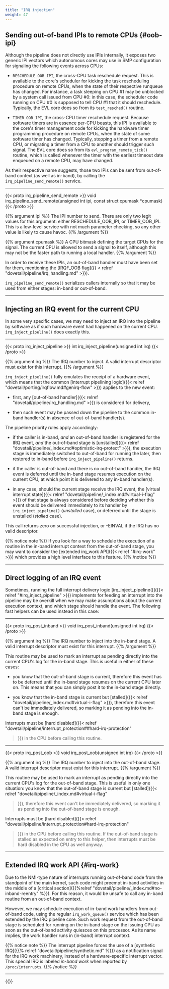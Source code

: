```yaml
---
title: "IRQ injection"
weight: 47
---
```


## Sending out-of-band IPIs to remote CPUs {#oob-ipi}

Although the pipeline does not directly use IPIs internally, it
exposes two generic IPI vectors which autonomous cores may use in SMP
configuration for signaling the following events across CPUs:

- `RESCHEDULE_OOB_IPI`, the cross-CPU task reschedule request. This is
  available to the core's scheduler for kicking the task rescheduling
  procedure on remote CPUs, when the state of their respective
  runqueue has changed. For instance, a task sleeping on CPU #1 may be
  unblocked by a system call issued from CPU #0: in this case, the
  scheduler code running on CPU #0 is supposed to tell CPU #1 that it
  should reschedule. Typically, the EVL core does so from its
  `test_resched()` routine.

- `TIMER_OOB_IPI`, the cross-CPU timer reschedule request. Because
  software timers are in essence per-CPU beasts, this IPI is available
  to the core's timer management code for kicking the hardware timer
  programming procedure on remote CPUs, when the state of some
  software timer has changed. Typically, stopping a timer from a
  remote CPU, or migrating a timer from a CPU to another should
  trigger such signal. The EVL core does so from its
  `evl_program_remote_tick()` routine, which is called whenever the
  timer with the earliest timeout date enqueued on a remote CPU, may
  have changed.
 
As their respective name suggests, those two IPIs can be sent from
out-of-band context (as well as in-band), by calling the
`irq_pipeline_send_remote()` service.

---

{{< proto irq_pipeline_send_remote >}}
void irq_pipeline_send_remote(unsigned int ipi, const struct cpumask *cpumask)
{{< /proto >}}

{{% argument ipi %}}
The IPI number to send. There are only two legit values for this
argument: either RESCHEDULE_OOB_IPI, or TIMER_OOB_IPI. This is a
low-level service with not much parameter checking, so any other value
is likely to cause havoc.
{{% /argument %}}

{{% argument cpumask %}}
A CPU bitmask defining the target CPUs for the signal. The current CPU
is allowed to send a signal to itself, although this may not be the
faster path to running a local handler.
{{% /argument %}}

In order to receive these IPIs, an out-of-band handler must have been
set for them, mentioning the [IRQF_OOB flag]({{ < relref
"dovetail/pipeline/irq_handling.md" >}}).

`irq_pipeline_send_remote()` serializes callers internally so that it
may be used from either stages: in-band or out-of-band.

---

## Injecting an IRQ event for the current CPU

In some very specific cases, we may need to inject an IRQ into the
pipeline by software as if such hardware event had happened on the
current CPU. `irq_inject_pipeline()` does exactly this.

---

{{< proto irq_inject_pipeline >}}
int irq_inject_pipeline(unsigned int irq)
{{< /proto >}}

{{% argument irq %}}
The IRQ number to inject. A valid interrupt descriptor must exist
for this interrupt.
{{% /argument %}}

`irq_inject_pipeline()` fully emulates the receipt of a hardware
event, which means that the common [interrupt pipelining logic]({{<
relref "dovetail/porting/irqflow.md#genirq-flow" >}}) applies
to the new event:

- first, any [out-of-band handler]({{< relref
  "dovetail/pipeline/irq_handling.md" >}}) is considered for
  delivery,

- then such event may be passed down the pipeline to the common
  in-band handler(s) in absence of out-of-band handler(s).

The pipeline priority rules apply accordingly:

- if the caller is in-band, _and_ an out-of-band handler is registered
  for the IRQ event, _and_ the out-of-band stage is [unstalled]({{<
  relref "dovetail/pipeline/_index.md#optimistic-irq-protect" >}}),
  the execution stage is immediately switched to out-of-band for
  running the later, then restored to in-band before
  `irq_inject_pipeline()` returns.

- if the caller is out-of-band and there is no out-of-band handler,
  the IRQ event is deferred until the in-band stage resumes execution
  on the current CPU, at which point it is delivered to any in-band
  handler(s).

- in any case, should the current stage receive the IRQ event, the
  [virtual interrupt state]({{< relref
  "dovetail/pipeline/_index.md#virtual-i-flag" >}}) of that stage
  is always considered before deciding whether this event should be
  delivered immediately to its handler by `irq_inject_pipeline()`
  (_unstalled_ case), or deferred until the stage is unstalled
  (_stalled_ case).

This call returns zero on successful injection, or -EINVAL if the IRQ
has no valid descriptor.

{{% notice note %}}
If you look for a way to schedule the execution of a routine in the
in-band interrupt context from the out-of-band stage, you may want to
consider the [extended irq_work API]({{< relref "#irq-work" >}}) which
provides a high level interface to this feature.
{{% /notice %}}

---

## Direct logging of an IRQ event

Sometimes, running the full interrupt delivery logic
[irq_inject_pipeline()]({{< relref "#irq_inject_pipeline" >}})
implements for feeding an interrupt into the pipeline may be overkill
when we may make assumptions about the current execution context, and
which stage should handle the event. The following fast helpers can be
used instead in this case:

---

{{< proto irq_post_inband >}}
void irq_post_inband(unsigned int irq)
{{< /proto >}}

{{% argument irq %}}
The IRQ number to inject into the in-band stage. A valid interrupt
descriptor must exist for this interrupt.
{{% /argument %}}

This routine may be used to mark an interrupt as pending directly into
the current CPU's log for the in-band stage. This is useful in either
of these cases:

- you know that the out-of-band stage is current, therefore this event
  has to be deferred until the in-band stage resumes on the current
  CPU later on. This means that you can simply post it to the in-band
  stage directly.

- you know that the in-band stage is current but [stalled]({{< relref
  "dovetail/pipeline/_index.md#virtual-i-flag" >}}), therefore
  this event can't be immediately delivered, so marking it as pending
  into the in-band stage is enough.

Interrupts must be [hard disabled]({{< relref
"dovetail/pipeline/interrupt_protection##hard-irq-protection"
>}}) in the CPU before calling this routine.

---

{{< proto irq_post_oob >}}
void irq_post_oob(unsigned int irq)
{{< /proto >}}

{{% argument irq %}}
The IRQ number to inject into the out-of-band stage. A valid interrupt
descriptor must exist for this interrupt.
{{% /argument %}}

This routine may be used to mark an interrupt as pending directly into
the current CPU's log for the out-of-band stage. This is useful in
only one situation: you know that the out-of-band stage is current but
[stalled]({{< relref "dovetail/pipeline/_index.md#virtual-i-flag"
>}}), therefore this event can't be immediately delivered, so marking
it as pending into the out-of-band stage is enough.

Interrupts must be [hard disabled]({{< relref
"dovetail/pipeline/interrupt_protection#hard-irq-protection"
>}}) in the CPU before calling this routine. If the out-of-band stage
is stalled as expected on entry to this helper, then interrupts must
be hard disabled in the CPU as well anyway.

---

## Extended IRQ work API {#irq-work}

Due to the NMI-type nature of interrupts running out-of-band code from
the standpoint of the main kernel, such code might preempt in-band
activities in the middle of a [critical section]({{%relref
"dovetail/pipeline/_index.md#no-inband-reentry" %}}). For this
reason, it would be unsafe to call any in-band routine from an
out-of-band context.

However, we may schedule execution of in-band work handlers from
out-of-band code, using the regular `irq_work_queue()` service which
has been extended by the IRQ pipeline core. Such work request from the
out-of-band stage is scheduled for running on the in-band stage on the
issuing CPU as soon as the out-of-band activity quiesces on this
processor. As its name implies, the work handler runs in (in-band)
interrupt context.

{{% notice note %}}
The interrupt pipeline forces the use of a [synthetic IRQ]({{% relref
"dovetail/pipeline/synthetic.md" %}}) as a notification signal
for the IRQ work machinery, instead of a hardware-specific interrupt
vector. This special IRQ is labeled _in-band work_ when reported by
`/proc/interrupts`.
{{% /notice %}}

---

{{<lastmodified>}}
